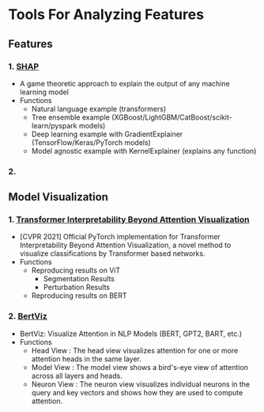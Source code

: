 # Tools For Analyzing Features 

## Features 
### 1. [SHAP](https://github.com/slundberg/shap)
- A game theoretic approach to explain the output of any machine learning model
- Functions
  - Natural language example (transformers)
  - Tree ensemble example (XGBoost/LightGBM/CatBoost/scikit-learn/pyspark models)
  - Deep learning example with GradientExplainer (TensorFlow/Keras/PyTorch models)
  - Model agnostic example with KernelExplainer (explains any function)
### 2. 



## Model Visualization
### 1. [Transformer Interpretability Beyond Attention Visualization](https://github.com/hila-chefer/Transformer-Explainability)
- [CVPR 2021] Official PyTorch implementation for Transformer Interpretability Beyond Attention Visualization, a novel method to visualize classifications by Transformer based networks.
- Functions 
  - Reproducing results on ViT
    - Segmentation Results
    - Perturbation Results  
  - Reproducing results on BERT

### 2. [BertViz](https://github.com/jessevig/bertviz)
- BertViz: Visualize Attention in NLP Models (BERT, GPT2, BART, etc.)
- Functions
  - Head View : The head view visualizes attention for one or more attention heads in the same layer. 
  - Model View : The model view shows a bird's-eye view of attention across all layers and heads.
  - Neuron View : The neuron view visualizes individual neurons in the query and key vectors and shows how they are used to compute attention.

